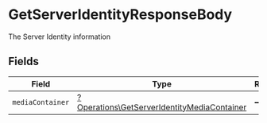 # GetServerIdentityResponseBody

The Server Identity information


## Fields

| Field                                                                                                     | Type                                                                                                      | Required                                                                                                  | Description                                                                                               |
| --------------------------------------------------------------------------------------------------------- | --------------------------------------------------------------------------------------------------------- | --------------------------------------------------------------------------------------------------------- | --------------------------------------------------------------------------------------------------------- |
| `mediaContainer`                                                                                          | [?Operations\GetServerIdentityMediaContainer](../../Models/Operations/GetServerIdentityMediaContainer.md) | :heavy_minus_sign:                                                                                        | N/A                                                                                                       |